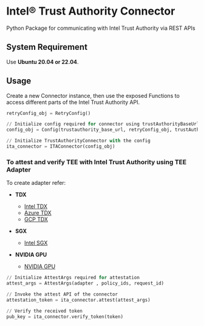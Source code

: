 # Intel® Trust Authority Connector
Python Package for communicating with Intel Trust Authority via REST APIs

## System Requirement
Use <b>Ubuntu 20.04 or 22.04</b>.
## Usage

Create a new Connector instance, then use the exposed Functions to
access different parts of the Intel Trust Authority API.

```python
retryConfig_obj = RetryConfig()

// Initialize config required for connector using trustAuthorityBaseUrl, trustAuthorityApiUrl, trustAuthorityApiKey and retryConfig
config_obj = Config(trustauthority_base_url, retryConfig_obj, trustAuthority_api_url, trust_authority_api_key)

// Initialize TrustAuthorityConnector with the config
ita_connector = ITAConnector(config_obj)
```

### To attest and verify TEE with Intel Trust Authority using TEE Adapter
To create adapter refer:
- **TDX**
    - [Intel TDX](../tdx/intel/README.md)
    - [Azure TDX](../tdx/azure/README.md)
    - [GCP TDX](../tdx/gcp/README.md)
- **SGX**
    - [Intel SGX](../sgx/intel/README.md)

- **NVIDIA GPU**
    - [NVIDIA GPU](../nvgpu/README.md)
      
```python
// Initialize AttestArgs required for attestation
attest_args = AttestArgs(adapter , policy_ids, request_id)

// Invoke the attest API of the connector
attestation_token = ita_connector.attest(attest_args)

// Verify the received token
pub_key = ita_connector.verify_token(token)
```
